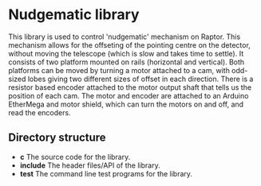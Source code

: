 # Nudgematic library

This library is used to control 'nudgematic' mechanism on Raptor. This mechanism allows for the offseting of the pointing centre on the detector, without moving the telescope (which is slow and takes time to settle). It consists of two platform mounted on rails (horizontal and vertical). Both platforms can be moved by turning a motor attached to a cam, with odd-sized lobes giving two different sizes of offset in each direction. There is a resistor based encoder attached to the motor output shaft that tells us the position of each cam. The motor and encoder are attached to an Arduino EtherMega and motor shield, which can turn the motors on and off, and read the encoders.

## Directory structure

* **c** The source code for the library.
* **include** The header files/API of the library.
* **test** The command line test programs for the library.

